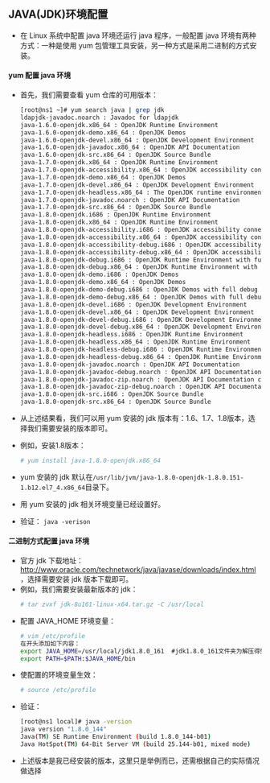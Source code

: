 ## JAVA(JDK)环境配置
- 在 Linux 系统中配置 java 环境还运行 java 程序，一般配置 java 环境有两种方式：一种是使用 yum 包管理工具安装，另一种方式是采用二进制的方式安装。

#### yum 配置 java 环境
- 首先，我们需要查看 yum 仓库的可用版本：
  ``` bash
  [root@ns1 ~]# yum search java | grep jdk
  ldapjdk-javadoc.noarch : Javadoc for ldapjdk
  java-1.6.0-openjdk.x86_64 : OpenJDK Runtime Environment
  java-1.6.0-openjdk-demo.x86_64 : OpenJDK Demos
  java-1.6.0-openjdk-devel.x86_64 : OpenJDK Development Environment
  java-1.6.0-openjdk-javadoc.x86_64 : OpenJDK API Documentation
  java-1.6.0-openjdk-src.x86_64 : OpenJDK Source Bundle
  java-1.7.0-openjdk.x86_64 : OpenJDK Runtime Environment
  java-1.7.0-openjdk-accessibility.x86_64 : OpenJDK accessibility connector
  java-1.7.0-openjdk-demo.x86_64 : OpenJDK Demos
  java-1.7.0-openjdk-devel.x86_64 : OpenJDK Development Environment
  java-1.7.0-openjdk-headless.x86_64 : The OpenJDK runtime environment without
  java-1.7.0-openjdk-javadoc.noarch : OpenJDK API Documentation
  java-1.7.0-openjdk-src.x86_64 : OpenJDK Source Bundle
  java-1.8.0-openjdk.i686 : OpenJDK Runtime Environment
  java-1.8.0-openjdk.x86_64 : OpenJDK Runtime Environment
  java-1.8.0-openjdk-accessibility.i686 : OpenJDK accessibility connector
  java-1.8.0-openjdk-accessibility.x86_64 : OpenJDK accessibility connector
  java-1.8.0-openjdk-accessibility-debug.i686 : OpenJDK accessibility connector
  java-1.8.0-openjdk-accessibility-debug.x86_64 : OpenJDK accessibility connector
  java-1.8.0-openjdk-debug.i686 : OpenJDK Runtime Environment with full debug on
  java-1.8.0-openjdk-debug.x86_64 : OpenJDK Runtime Environment with full debug on
  java-1.8.0-openjdk-demo.i686 : OpenJDK Demos
  java-1.8.0-openjdk-demo.x86_64 : OpenJDK Demos
  java-1.8.0-openjdk-demo-debug.i686 : OpenJDK Demos with full debug on
  java-1.8.0-openjdk-demo-debug.x86_64 : OpenJDK Demos with full debug on
  java-1.8.0-openjdk-devel.i686 : OpenJDK Development Environment
  java-1.8.0-openjdk-devel.x86_64 : OpenJDK Development Environment
  java-1.8.0-openjdk-devel-debug.i686 : OpenJDK Development Environment with full
  java-1.8.0-openjdk-devel-debug.x86_64 : OpenJDK Development Environment with
  java-1.8.0-openjdk-headless.i686 : OpenJDK Runtime Environment
  java-1.8.0-openjdk-headless.x86_64 : OpenJDK Runtime Environment
  java-1.8.0-openjdk-headless-debug.i686 : OpenJDK Runtime Environment with full
  java-1.8.0-openjdk-headless-debug.x86_64 : OpenJDK Runtime Environment with full
  java-1.8.0-openjdk-javadoc.noarch : OpenJDK API Documentation
  java-1.8.0-openjdk-javadoc-debug.noarch : OpenJDK API Documentation for packages
  java-1.8.0-openjdk-javadoc-zip.noarch : OpenJDK API Documentation compressed in
  java-1.8.0-openjdk-javadoc-zip-debug.noarch : OpenJDK API Documentation
  java-1.8.0-openjdk-src.i686 : OpenJDK Source Bundle
  java-1.8.0-openjdk-src.x86_64 : OpenJDK Source Bundle
  ```
- 从上述结果看，我们可以用 yum 安装的 jdk 版本有：1.6、1.7、1.8版本，选择我们需要安装的版本即可。
- 例如，安装1.8版本：

  ``` bash
  # yum install java-1.8.0-openjdk.x86_64
  ```
- yum 安装的 jdk 默认在`/usr/lib/jvm/java-1.8.0-openjdk-1.8.0.151-1.b12.el7_4.x86_64`目录下。
- 用 yum 安装的 jdk 相关环境变量已经设置好。
- 验证： `java -verison`

#### 二进制方式配置 java 环境
- 官方 jdk 下载地址：<http://www.oracle.com/technetwork/java/javase/downloads/index.html>，选择需要安装 jdk 版本下载即可。
- 例如，我们需要安装最新版本的 jdk：
  ``` bash
  # tar zvxf jdk-8u161-linux-x64.tar.gz -C /usr/local
  ```
- 配置 JAVA_HOME 环境变量：
  ``` bash
  # vim /etc/profile
  在开头添加如下内容：
  export JAVA_HOME=/usr/local/jdk1.8.0_161  #jdk1.8.0_161文件夹为解压得到的文件
  export PATH=$PATH:$JAVA_HOME/bin
  ```
- 使配置的环境变量生效：
  ``` bash
  # source /etc/profile
  ```
- 验证：
  ``` bash
  [root@ns1 local]# java -version
  java version "1.8.0_144"
  Java(TM) SE Runtime Environment (build 1.8.0_144-b01)
  Java HotSpot(TM) 64-Bit Server VM (build 25.144-b01, mixed mode)
  ```
- 上述版本是我已经安装的版本，这里只是举例而已，还需根据自己的实际情况做选择
